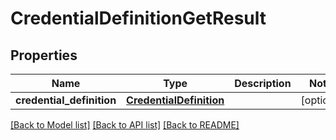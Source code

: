 # CredentialDefinitionGetResult


## Properties
Name | Type | Description | Notes
------------ | ------------- | ------------- | -------------
**credential_definition** | [**CredentialDefinition**](CredentialDefinition.md) |  | [optional] 

[[Back to Model list]](../README.md#documentation-for-models) [[Back to API list]](../README.md#documentation-for-api-endpoints) [[Back to README]](../README.md)


